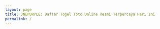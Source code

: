 ```yaml
---
layout: page
title: JNEPURPLE: Daftar Togel Toto Online Resmi Terpercaya Hari Ini
permalink: /
---
```


